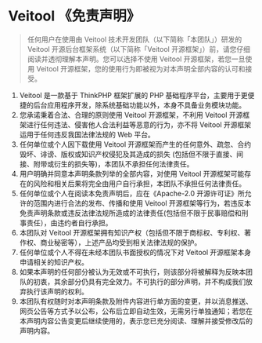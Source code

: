 # Veitool 《免责声明》

> 任何用户在使用由 Veitool 技术开发团队（以下简称「本团队」）研发的 Veitool 开源后台框架系统（以下简称「Veitool 开源框架」）前，请您仔细阅读并透彻理解本声明。您可以选择不使用 Veitool 开源框架，若您一旦使用 Veitool 开源框架，您的使用行为即被视为对本声明全部内容的认可和接受。
1. Veitool 是一款基于 ThinkPHP 框架扩展的 PHP 基础程序平台，主要用于更便捷的后台应用程序开发，除系统基础功能以外，本身不具备业务模块功能。
2. 您承诺秉着合法、合理的原则使用 Veitool 开源框架，不利用 Veitool 开源框架进行任何违法、侵害他人合法利益等恶意的行为，亦不将 Veitool 开源框架运用于任何违反我国法律法规的 Web 平台。
3. 任何单位或个人因下载使用 Veitool 开源框架而产生的任何意外、疏忽、合约毁坏、诽谤、版权或知识产权侵犯及其造成的损失 (包括但不限于直接、间接、附带或衍生的损失等)，本团队不承担任何法律责任。
4. 用户明确并同意本声明条款列举的全部内容，对使用 Veitool 开源框架可能存在的风险和相关后果将完全由用户自行承担，本团队不承担任何法律责任。
5. 任何单位或个人在阅读本免责声明后，应在《Apache-2.0 开源许可证》所允许的范围内进行合法的发布、传播和使用 Veitool 开源框架等行为，若违反本免责声明条款或违反法律法规所造成的法律责任(包括但不限于民事赔偿和刑事责任），由违约者自行承担。
6. 本团队对 Veitool 开源框架拥有知识产权（包括但不限于商标权、专利权、著作权、商业秘密等），上述产品均受到相关法律法规的保护。
7. 任何单位或个人不得在未经本团队书面授权的情况下对 Veitool 开源框架本身申请相关的知识产权。
8. 如果本声明的任何部分被认为无效或不可执行，则该部分将被解释为反映本团队的初衷，其余部分仍具有完全效力。不可执行的部分声明，并不构成我们放弃执行该声明的权利。
9. 本团队有权随时对本声明条款及附件内容进行单方面的变更，并以消息推送、网页公告等方式予以公布，公布后立即自动生效，无需另行单独通知；若您在本声明内容公告变更后继续使用的，表示您已充分阅读、理解并接受修改后的声明内容。